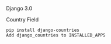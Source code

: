 Django 3.0

Country Field
	
    pip install django-countries
    Add django_countries to INSTALLED_APPS
